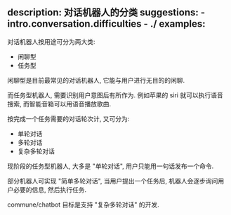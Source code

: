 description: 对话机器人的分类
suggestions:
    - intro.conversation.difficulties
    - ./
examples:
---

对话机器人按用途可分为两大类:

- 闲聊型
- 任务型

闲聊型是目前最常见的对话机器人, 它能与用户进行无目的的闲聊.

而任务型机器人, 需要识别用户意图后有所作为. 例如苹果的 siri 就可以执行语音搜索, 而智能音箱可以用语音播放歌曲.

按完成一个任务需要的对话轮次计, 又可分为:

- 单轮对话
- 多轮对话
- 复杂多轮对话

现阶段的任务型机器人, 大多是 "单轮对话", 用户只能用一句话发布一个命令.

部分机器人可实现 "简单多轮对话", 当用户提出一个任务后, 机器人会逐步询问用户必要的信息, 然后执行任务.

commune/chatbot 目标是支持 "复杂多轮对话" 的开发.

